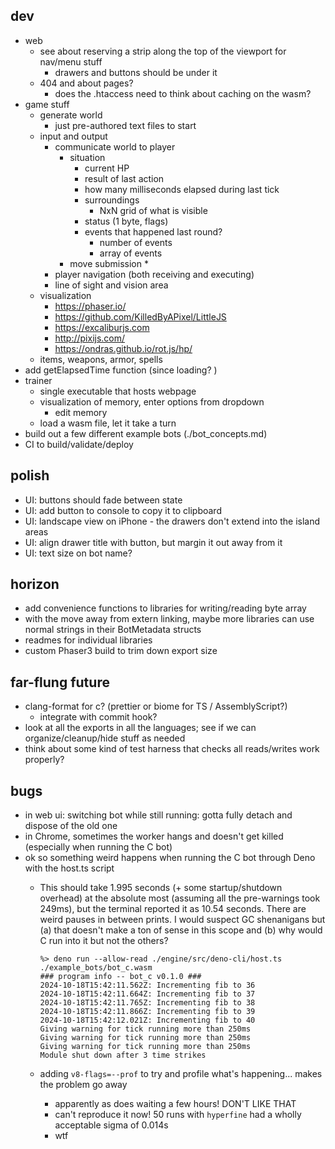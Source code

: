 ## dev
* web
  * see about reserving a strip along the top of the viewport for nav/menu stuff
    * drawers and buttons should be under it
  * 404 and about pages?
    * does the .htaccess need to think about caching on the wasm? 
* game stuff
  * generate world
    * just pre-authored text files to start
  * input and output
    * communicate world to player
      * situation
        * current HP
        * result of last action
        * how many milliseconds elapsed during last tick
        * surroundings
          * NxN grid of what is visible
        * status (1 byte, flags)
        * events that happened last round?
          * number of events
          * array of events
      * move submission
        * 
    * player navigation (both receiving and executing)
    * line of sight and vision area
  * visualization
    - https://phaser.io/
    - https://github.com/KilledByAPixel/LittleJS
    - https://excaliburjs.com
    - http://pixijs.com/
    - https://ondras.github.io/rot.js/hp/
  * items, weapons, armor, spells
* add getElapsedTime function (since loading? )
* trainer
  * single executable that hosts webpage
  * visualization of memory, enter options from dropdown
    * edit memory
  * load a wasm file, let it take a turn
* build out a few different example bots (./bot_concepts.md)
* CI to build/validate/deploy

## polish
* UI: buttons should fade between state
* UI: add button to console to copy it to clipboard
* UI: landscape view on iPhone - the drawers don't extend into the island areas
* UI: align drawer title with button, but margin it out away from it
* UI: text size on bot name? 

## horizon
* add convenience functions to libraries for writing/reading byte array
* with the move away from extern linking, maybe more libraries can use normal strings in their BotMetadata structs
* readmes for individual libraries
* custom Phaser3 build to trim down export size

## far-flung future
* clang-format for c? (prettier or biome for TS / AssemblyScript?)
  * integrate with commit hook?
* look at all the exports in all the languages; see if we can organize/cleanup/hide stuff as needed
* think about some kind of test harness that checks all reads/writes work properly? 

## bugs
* in web ui: switching bot while still running: gotta fully detach and dispose of the old one
* in Chrome, sometimes the worker hangs and doesn't get killed (especially when running the C bot)
* ok so something weird happens when running the C bot through Deno with the host.ts script
    * This should take 1.995 seconds (+ some startup/shutdown overhead) at the absolute most (assuming all the pre-warnings took 249ms), but the terminal reported it as 10.54 seconds. There are weird pauses in between prints. I would suspect GC shenanigans but (a) that doesn't make a ton of sense in this scope and (b) why would C run into it but not the others? 

        ```
        %> deno run --allow-read ./engine/src/deno-cli/host.ts ./example_bots/bot_c.wasm
        ### program info -- bot_c v0.1.0 ###
        2024-10-18T15:42:11.562Z: Incrementing fib to 36
        2024-10-18T15:42:11.664Z: Incrementing fib to 37
        2024-10-18T15:42:11.765Z: Incrementing fib to 38
        2024-10-18T15:42:11.866Z: Incrementing fib to 39
        2024-10-18T15:42:12.021Z: Incrementing fib to 40
        Giving warning for tick running more than 250ms
        Giving warning for tick running more than 250ms
        Giving warning for tick running more than 250ms
        Module shut down after 3 time strikes
        ```

    * adding `v8-flags=--prof` to try and profile what's happening... makes the problem go away
      * apparently as does waiting a few hours! DON'T LIKE THAT
      * can't reproduce it now! 50 runs with `hyperfine` had a wholly acceptable sigma of 0.014s
      * wtf

